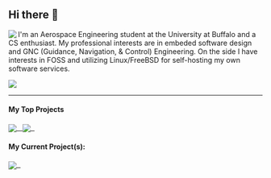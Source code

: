 ## Hi there 👋
<p>
  <img align='left' src="https://github-readme-stats.vercel.app/api/top-langs?username=t3pfaffe&theme=nord&show_icons=true&count_private=true" />
</p>

I'm an Aerospace Engineering student at the University at Buffalo and a CS enthusiast. My professional interests are in embeded software design and GNC (Guidance, Navigation, & Control) Engineering. On the side I have interests in FOSS and utilizing Linux/FreeBSD for self-hosting my own software services. 

<img src="https://github-readme-stats.vercel.app/api?username=t3pfaffe&theme=nord&show_icons=true&count_private=true&line_height=22" />

---

#### My Top Projects
<a href="https://github.com/t3pfaffe/tux-dotfiles">
  <img align="center" src="https://github-readme-stats.vercel.app/api/pin/?username=t3pfaffe&repo=tux-dotfiles&theme=nord" />&nbsp;&nbsp;
</a>
<a href="https://github.com/t3pfaffe/NetSentry">
  <img align="center" src="https://github-readme-stats.vercel.app/api/pin/?username=t3pfaffe&repo=NetSentry&theme=nord" />&nbsp;&nbsp;
</a>

#### My Current Project(s):
<a href="https://github.com/t3pfaffe/BestBuy-Walmart-Automated-Checkout-Bot">
  <img align="center" src="https://github-readme-stats.vercel.app/api/pin/?username=t3pfaffe&repo=BestBuy-Walmart-Automated-Checkout-Bot&theme=nord" />&nbsp;&nbsp;
</a>
